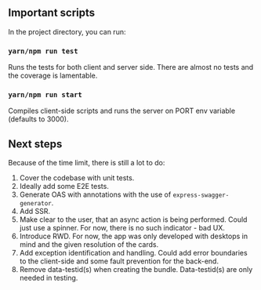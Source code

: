 ## Important scripts

In the project directory, you can run:

### `yarn/npm run test`

Runs the tests for both client and server side.
There are almost no tests and the coverage is lamentable. 

### `yarn/npm run start`

Compiles client-side scripts and runs the server on PORT env variable (defaults to 3000).

## Next steps

Because of the time limit, there is still a lot to do:

1. Cover the codebase with unit tests.
2. Ideally add some E2E tests.
3. Generate OAS with annotations with the use of `express-swagger-generator`. 
4. Add SSR.
5. Make clear to the user, that an async action is being performed. Could just use a spinner. For now, there is no such indicator - bad UX.
6. Introduce RWD. For now, the app was only developed with desktops in mind and the given resolution of the cards.
7. Add exception identification and handling. Could add error boundaries to the client-side and some fault prevention for the back-end.
8. Remove data-testid(s) when creating the bundle. Data-testid(s) are only needed in testing. 
